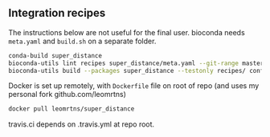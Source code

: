 ## Integration recipes  

The instructions below are not useful for the final user. 
bioconda needs `meta.yaml` and `build.sh` on a separate folder.
```bash
conda-build super_distance
bioconda-utils lint recipes super_distance/meta.yaml --git-range master
bioconda-utils build --packages super_distance --testonly recipes/ config.yml
```
Docker is set up remotely, with `Dockerfile` file on root of repo (and uses my personal fork github.com/leomrtns)
```bash
docker pull leomrtns/super_distance
```
travis.ci depends on .travis.yml at repo root. 
